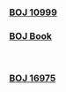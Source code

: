 ### [BOJ 10999](https://www.acmicpc.net/problem/10999)  
### [BOJ Book](https://book.acmicpc.net/ds/segment-tree-lazy-propagation)   
<br> 

### [BOJ 16975](https://www.acmicpc.net/problem/16975)  

